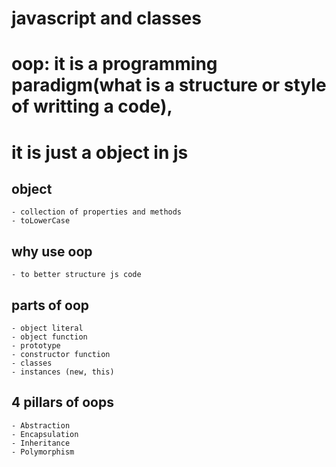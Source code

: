 # javascript and classes

# oop: it is a programming paradigm(what is a structure or style of writting a code), 
#       it is just a object in js

## object
    - collection of properties and methods
    - toLowerCase

## why use oop 
    - to better structure js code

## parts of oop
    - object literal
    - object function
    - prototype
    - constructor function
    - classes
    - instances (new, this)

## 4 pillars of oops
    - Abstraction
    - Encapsulation
    - Inheritance
    - Polymorphism